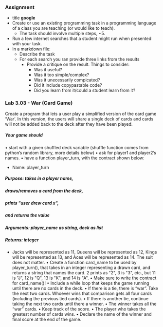 ### Assignment
* title **google**
* Create or use an existing programming task in a programming language of a class you are teaching (or would like to teach).
  - The task should involve multiple steps, ~5.
* Run a few internet searches that a student might run when presented with your task.
* In a markdown file:
  - Describe the task
  - For each search you ran provide three links from the results
    - Provide a critique on the result. Things to consider:
      - Was it useful?
      - Was it too simple/complex?
      - Was it unecessarily compicated?
      - Did it include copypastable code?
      - Did you learn from it/could a student learn from it?
### Lab 3.03 - War (Card Game)
Create a program that lets a user play a simplified version of the card game ‘War’. In this version, the
users will share a single deck of cards and cards will not be added back to the deck after they have been
played.
##### Your game should
• start with a given shuffled deck variable (shuffle function comes from python’s random library,
more details below)
• ask for player1 and player2’s names.
• have a function player_turn, with the contract shown below:
* Name: player_turn
 ##### Purpose: takes in a player name,
 ##### draws/removes a card from the deck,
 ##### prints "user drew card x",
 ##### and returns the value
 ##### Arguments: player_name as string, deck as list
 ##### Returns: integer
* Jacks will be represented as 11, Queens will be represented as 12, Kings will be represented as 13,
and Aces will be represented as 14. The suit does not matter.
• Create a function card_name to be used by player_turn(), that takes in an integer
representing a drawn card, and returns a string that names the card. 2 prints as "2", 3 is "3",
etc., but 11 is "J", 12 is "Q", 13 is "K", and 14 is "A".
• Make sure to write the contract for card_name()!
• Include a while loop that keeps the game running until there are no cards in the deck.
• If there is a tie, there is “war”. Take the next two cards. Whoever wins that comparison gets all four
cards (including the previous tied cards).
• If there is another tie, continue taking the next two cards until there a winner.
• The winner takes all the “war” cards.
• Keep track of the score.
• The player who takes the greatest number of cards wins.
• Declare the name of the winner and final score at the end of the game.

 

